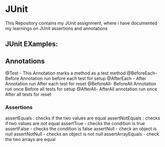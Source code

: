 # JUnit
This Repository contains my JUnit assignment, where i have documented my learnings on JUnit assertions and annotations

## JUnit EXamples:
## Annotations  
@Test - This Annotation marks a method as a test method
@BeforeEach- Before Annotation run before each test for setup
@AfterEach - After Annotation run After each test for reset
@BeforeAll- BeforeAll Annotation run once Before all tests for setup
@AfterAll- AfterAll annotation run once After all tests for reset

### Assertions
assertEquals : checks if the two values are equal
assertNotEquals : checks if two values are not equal
assertTrue - checks the condition is true
assertFalse -  checks the condition is false
assertNull - check an object is null
assertNotNull - checks an object is not null
assertArrayEquals - check the two arrays are equal
